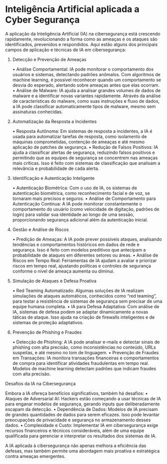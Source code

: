 # Inteligência Artificial aplicada a Cyber Segurança

A aplicação da Inteligência Artificial (IA) na cibersegurança está crescendo rapidamente, revolucionando a forma como as ameaças e os ataques são identificados, prevenidos e respondidos. Aqui estão alguns dos principais campos de aplicação e técnicas de IA em cibersegurança:

1. Detecção e Prevenção de Ameaças

	•	Análise Comportamental: IA pode monitorar o comportamento dos usuários e sistemas, detectando padrões anômalos. Com algoritmos de machine learning, é possível reconhecer quando um comportamento se desvia do esperado, alertando sobre ameaças antes que elas ocorram.
	•	Análise de Malware: IA ajuda a analisar grandes volumes de dados de malware e a identificar novas variantes rapidamente. Através da análise de características do malware, como suas instruções e fluxo de dados, a IA pode classificar automaticamente tipos de malware, mesmo sem assinaturas conhecidas.

2. Automatização da Resposta a Incidentes

	•	Resposta Autônoma: Em sistemas de resposta a incidentes, a IA é usada para automatizar tarefas de resposta, como isolamento de máquinas comprometidas, contenção de ameaças e até mesmo aplicação de patches de segurança.
	•	Redução de Falsos Positivos: IA ajuda a classificar alertas de segurança, reduzindo falsos positivos e permitindo que as equipes de segurança se concentrem nas ameaças mais críticas. Isso é feito com sistemas de classificação que analisam a relevância e probabilidade de cada alerta.

3. Identificação e Autenticação Inteligente

	•	Autenticação Biométrica: Com o uso de IA, os sistemas de autenticação biométrica, como reconhecimento facial e de voz, se tornaram mais precisos e seguros.
	•	Análise de Comportamento para Autenticação Contínua: A IA pode monitorar constantemente o comportamento do usuário (como velocidade de digitação, padrões de login) para validar sua identidade ao longo de uma sessão, proporcionando segurança adicional além da autenticação inicial.

4. Gestão e Análise de Riscos

	•	Predição de Ameaças: A IA pode prever possíveis ataques, analisando tendências e comportamentos históricos em dados de rede e segurança. Isso é feito com modelos preditivos que antecipam a probabilidade de ataques em diferentes setores ou áreas.
	•	Análise de Riscos em Tempo Real: Ferramentas de IA ajudam a avaliar e priorizar riscos em tempo real, ajustando políticas e controles de segurança conforme o nível de ameaça aumenta ou diminui.

5. Simulação de Ataques e Defesa Proativa

	•	Red Teaming Automatizado: Algumas soluções de IA realizam simulações de ataques automáticos, conhecidos como “red teaming”, para testar a resistência de sistemas de segurança sem precisar de uma equipe humana completa.
	•	IA para Defesa Adaptativa: Com análise de IA, sistemas de defesa podem se adaptar dinamicamente a novas táticas de ataque. Isso ajuda na criação de firewalls inteligentes e de sistemas de proteção adaptativos.

6. Prevenção de Phishing e Fraudes

	•	Detecção de Phishing: A IA pode analisar e-mails e detectar sinais de phishing com alta precisão, como inconsistências no conteúdo, URLs suspeitas, e até mesmo no tom de linguagem.
	•	Prevenção de Fraudes em Transações: IA monitora transações financeiras e comportamentos de compra para identificar atividades fraudulentas em tempo real. Modelos de machine learning detectam padrões que indicam fraudes com alta precisão.

Desafios da IA na Cibersegurança

Embora a IA ofereça benefícios significativos, também há desafios:
	•	Ataques de Adversarial AI: Hackers estão começando a usar técnicas de IA para enganar modelos de segurança, gerando inputs que deliberadamente escapam da detecção.
	•	Dependência de Dados: Modelos de IA precisam de grandes quantidades de dados para serem eficazes. Isso pode levantar preocupações de privacidade e segurança no armazenamento desses dados.
	•	Complexidade e Custo: Implementar IA em cibersegurança exige recursos financeiros e técnicos consideráveis, além de uma equipe qualificada para gerenciar e interpretar os resultados dos sistemas de IA.

A IA aplicada à cibersegurança não apenas melhora a eficiência das defesas, mas também permite uma abordagem mais proativa e estratégica contra ameaças emergentes.
